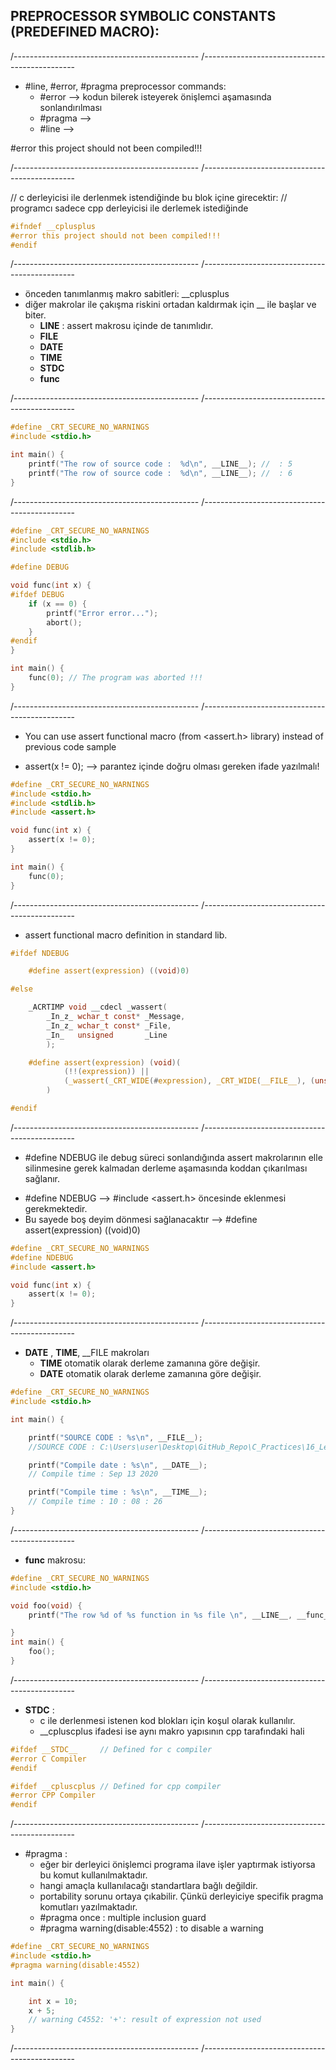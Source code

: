 ## PREPROCESSOR SYMBOLIC CONSTANTS (PREDEFINED MACRO):

/----------------------------------------------
/----------------------------------------------

- #line, #error, #pragma preprocessor commands: 
  - #error  --> kodun bilerek isteyerek önişlemci aşamasında sonlandırılması
  - #pragma -->
  - #line   --> 


#error this project should not been compiled!!!

/----------------------------------------------
/----------------------------------------------

// c derleyicisi ile derlenmek istendiğinde bu blok içine girecektir:
// programcı sadece cpp derleyicisi ile derlemek istediğinde 

```c
#ifndef __cplusplus 
#error this project should not been compiled!!!
#endif
```

/----------------------------------------------
/---------------------------------------------- 

- önceden tanımlanmış makro sabitleri:  __cplusplus 
- diğer makrolar ile çakışma riskini ortadan kaldırmak için __ ile başlar ve biter. 
  - __LINE__  : assert makrosu içinde de tanımlıdır. 
  - __FILE__
  - __DATE__
  - __TIME__
  - __STDC__
  - __func__

/----------------------------------------------
/----------------------------------------------

```c
#define _CRT_SECURE_NO_WARNINGS
#include <stdio.h>

int main() {
	printf("The row of source code :  %d\n", __LINE__); //  : 5
	printf("The row of source code :  %d\n", __LINE__); //  : 6
}
```

/----------------------------------------------
/----------------------------------------------

```c
#define _CRT_SECURE_NO_WARNINGS
#include <stdio.h>
#include <stdlib.h>

#define DEBUG

void func(int x) {
#ifdef DEBUG 
	if (x == 0) {
		printf("Error error...");
		abort();
	}
#endif
}

int main() {
	func(0); // The program was aborted !!!
}
```

/----------------------------------------------
/----------------------------------------------

* You can use assert functional macro (from <assert.h> library) instead of previous code sample
 - assert(x != 0); --> parantez içinde doğru olması gereken ifade yazılmalı!

```c
#define _CRT_SECURE_NO_WARNINGS
#include <stdio.h>
#include <stdlib.h>
#include <assert.h>

void func(int x) {
	assert(x != 0);
}

int main() {
	func(0);
}
```

/----------------------------------------------
/----------------------------------------------

* assert functional macro definition in standard lib. 

```c
#ifdef NDEBUG

    #define assert(expression) ((void)0)

#else

    _ACRTIMP void __cdecl _wassert(
        _In_z_ wchar_t const* _Message,
        _In_z_ wchar_t const* _File,
        _In_   unsigned       _Line
        );

    #define assert(expression) (void)(                                                       \
            (!!(expression)) ||                                                              \
            (_wassert(_CRT_WIDE(#expression), _CRT_WIDE(__FILE__), (unsigned)(__LINE__)), 0) \
        )

#endif
```

/----------------------------------------------
/----------------------------------------------

* #define NDEBUG ile debug süreci sonlandığında assert makrolarının elle silinmesine gerek kalmadan derleme aşamasında koddan çıkarılması sağlanır. 
 - #define NDEBUG --> #include <assert.h> öncesinde eklenmesi gerekmektedir. 
 - Bu sayede boş deyim dönmesi sağlanacaktır 
   --> #define assert(expression) ((void)0)

```c
#define _CRT_SECURE_NO_WARNINGS
#define NDEBUG
#include <assert.h>

void func(int x) {
	assert(x != 0);
}
```

/----------------------------------------------
/----------------------------------------------

* __DATE__ , __TIME__, __FILE makroları
     - __TIME__ otomatik olarak derleme zamanına göre değişir.
     - __DATE__ otomatik olarak derleme zamanına göre değişir.

```c
#define _CRT_SECURE_NO_WARNINGS
#include <stdio.h>

int main() {

	printf("SOURCE CODE : %s\n", __FILE__);
	//SOURCE CODE : C:\Users\user\Desktop\GitHub_Repo\C_Practices\16_Lesson\main.c

	printf("Compile date : %s\n", __DATE__); 
	// Compile time : Sep 13 2020

	printf("Compile time : %s\n", __TIME__);
	// Compile time : 10 : 08 : 26
}
```

/----------------------------------------------
/----------------------------------------------

* __func__ makrosu:

```c
#define _CRT_SECURE_NO_WARNINGS
#include <stdio.h>

void foo(void) {
	printf("The row %d of %s function in %s file \n", __LINE__, __func__, __FILE__);

}
int main() {
	foo();
}
```

/----------------------------------------------
/----------------------------------------------

* __STDC__ : 
    - c ile derlenmesi istenen kod blokları için koşul olarak kullanılır. 
    - __cpluscplus ifadesi ise aynı makro yapısının cpp tarafındaki hali 

```c
#ifdef __STDC__     // Defined for c compiler
#error C Compiler
#endif

#ifdef __cpluscplus // Defined for cpp compiler
#error CPP Compiler
#endif
```

/----------------------------------------------
/----------------------------------------------

* #pragma : 
    - eğer bir derleyici önişlemci programa ilave işler yaptırmak istiyorsa bu komut kullanılmaktadır.
    - hangi amaçla kullanılacağı standartlara bağlı değildir. 
    - portability sorunu ortaya çıkabilir. Çünkü derleyiciye specifik pragma komutları yazılmaktadır. 
    - #pragma once : multiple inclusion guard
    - #pragma warning(disable:4552) : to disable a warning

```c
#define _CRT_SECURE_NO_WARNINGS
#include <stdio.h>
#pragma warning(disable:4552)

int main() {

	int x = 10;
	x + 5;
	// warning C4552: '+': result of expression not used
}
```

/----------------------------------------------
/----------------------------------------------


